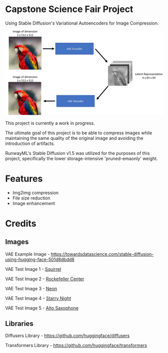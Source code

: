 # Capstone Science Fair Project
Using Stable Diffusion's Variational Autoencoders for Image Compression.

<img src="Images\vae_example.png" width="800">

This project is currently a work in progress.

The ultimate goal of this project is to be able to compress images while maintaining the same quality of the original image and avoiding the introduction of artifacts.

RunwayML's Stable Diffusion v1.5 was utilized for the purposes of this project, specifically the lower storage-intensive 'pruned-emaonly' weight.

# Features
- Img2img compression
- File size reduction 
- Image enhancement

# Credits 
## Images
VAE Example Image - https://towardsdatascience.com/stable-diffusion-using-hugging-face-501d8dbdd8

VAE Test Image 1 - [Squirrel](https://upload.wikimedia.org/wikipedia/commons/1/1c/Squirrel_posing.jpg)

VAE Test Image 2 - [Rockefeller Center](https://upload.wikimedia.org/wikipedia/commons/thumb/0/05/View_of_Empire_State_Building_from_Rockefeller_Center_New_York_City_dllu.jpg/798px-View_of_Empire_State_Building_from_Rockefeller_Center_New_York_City_dllu.jpg)

VAE Test Image 3 - [Neon](https://upload.wikimedia.org/wikipedia/commons/thumb/d/df/Neon.JPG/799px-Neon.JPG)

VAE Test Image 4 - [Starry Night](https://upload.wikimedia.org/wikipedia/commons/thumb/e/ea/Van_Gogh_-_Starry_Night_-_Google_Art_Project.jpg/757px-Van_Gogh_-_Starry_Night_-_Google_Art_Project.jpg)

VAE Test Image 5 - [Alto Saxophone](https://upload.wikimedia.org/wikipedia/commons/thumb/e/e6/Alto_saxophone-E_1685-IMG_7092-gradient.jpg/600px-Alto_saxophone-E_1685-IMG_7092-gradient.jpg)

## Libraries
Diffusers Library - https://github.com/huggingface/diffusers

Transformers Library - https://github.com/huggingface/transformers





